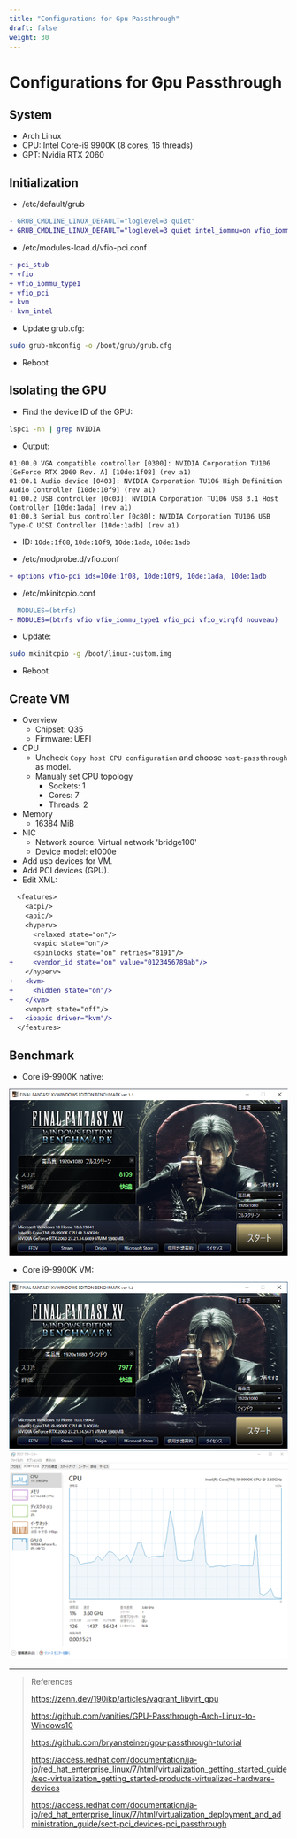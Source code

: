 ```yaml
---
title: "Configurations for Gpu Passthrough"
draft: false
weight: 30
---
```


# Configurations for Gpu Passthrough

## System

- Arch Linux
- CPU: Intel Core-i9 9900K (8 cores, 16 threads)
- GPT: Nvidia RTX 2060

## Initialization

- /etc/default/grub

```diff
- GRUB_CMDLINE_LINUX_DEFAULT="loglevel=3 quiet"
+ GRUB_CMDLINE_LINUX_DEFAULT="loglevel=3 quiet intel_iommu=on vfio_iommu_type1.allow_unsafe_interrupts=1 iommu=pt"

```

- /etc/modules-load.d/vfio-pci.conf

```diff
+ pci_stub
+ vfio
+ vfio_iommu_type1
+ vfio_pci
+ kvm
+ kvm_intel
```

- Update grub.cfg:

```sh
sudo grub-mkconfig -o /boot/grub/grub.cfg
```

- Reboot

## Isolating the GPU

- Find the device ID of the GPU:

```sh
lspci -nn | grep NVIDIA
```

- Output:

```text
01:00.0 VGA compatible controller [0300]: NVIDIA Corporation TU106 [GeForce RTX 2060 Rev. A] [10de:1f08] (rev a1)
01:00.1 Audio device [0403]: NVIDIA Corporation TU106 High Definition Audio Controller [10de:10f9] (rev a1)
01:00.2 USB controller [0c03]: NVIDIA Corporation TU106 USB 3.1 Host Controller [10de:1ada] (rev a1)
01:00.3 Serial bus controller [0c80]: NVIDIA Corporation TU106 USB Type-C UCSI Controller [10de:1adb] (rev a1)
```

- ID: `10de:1f08`, `10de:10f9`, `10de:1ada`, `10de:1adb`

- /etc/modprobe.d/vfio.conf

```diff
+ options vfio-pci ids=10de:1f08, 10de:10f9, 10de:1ada, 10de:1adb
```

- /etc/mkinitcpio.conf

```diff
- MODULES=(btrfs)
+ MODULES=(btrfs vfio vfio_iommu_type1 vfio_pci vfio_virqfd nouveau)
```

- Update:

```sh
sudo mkinitcpio -g /boot/linux-custom.img
```

- Reboot

## Create VM

- Overview
  - Chipset: Q35
  - Firmware: UEFI
- CPU
  - Uncheck `Copy host CPU configuration` and choose `host-passthrough` as model.
  - Manualy set CPU topology
    - Sockets: 1
    - Cores: 7
    - Threads: 2
- Memory
  - 16384 MiB
- NIC
  - Network source: Virtual network 'bridge100'
  - Device model: e1000e
- Add usb devices for VM.
- Add PCI devices (GPU).
- Edit XML:

```diff
  <features>
    <acpi/>
    <apic/>
    <hyperv>
      <relaxed state="on"/>
      <vapic state="on"/>
      <spinlocks state="on" retries="8191"/>
+     <vendor_id state="on" value="0123456789ab"/>
    </hyperv>
+   <kvm>
+     <hidden state="on"/>
+   </kvm>
    <vmport state="off"/>
+   <ioapic driver="kvm"/>
  </features>
```

## Benchmark

- Core i9-9900K native:

![Core-i9-9900K-native](ffbench_i9-9900k_native.png)

- Core i9-9900K VM:

![Core-i9-9900K-VM](ffbench_i9-9900k_vm_h.png)
![Core-i9-9900K-VM-taskmanager](ffbench_i9-9900k_vm_h_taskmanager.png)

---

> References
>
> <https://zenn.dev/190ikp/articles/vagrant_libvirt_gpu>
>
> <https://github.com/vanities/GPU-Passthrough-Arch-Linux-to-Windows10>
>
> <https://github.com/bryansteiner/gpu-passthrough-tutorial>
>
> <https://access.redhat.com/documentation/ja-jp/red_hat_enterprise_linux/7/html/virtualization_getting_started_guide/sec-virtualization_getting_started-products-virtualized-hardware-devices>
>
> <https://access.redhat.com/documentation/ja-jp/red_hat_enterprise_linux/7/html/virtualization_deployment_and_administration_guide/sect-pci_devices-pci_passthrough>
